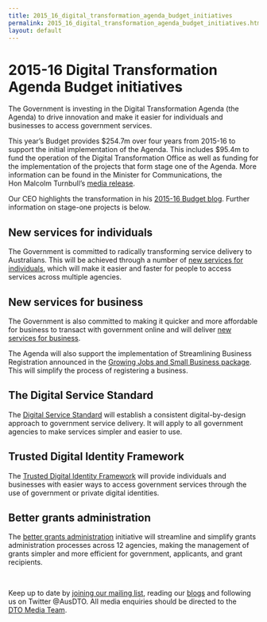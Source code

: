 ```yaml
---
title: 2015_16_digital_transformation_agenda_budget_initiatives
permalink: 2015_16_digital_transformation_agenda_budget_initiatives.html
layout: default
---
```

2015-16 Digital Transformation Agenda Budget initiatives
========================================================

The Government is investing in the Digital Transformation Agenda (the Agenda) to drive innovation and make it easier for individuals and businesses to access government services.

This year’s Budget provides \$254.7m over four years from 2015-16 to support the initial implementation of the Agenda. This includes \$95.4m to fund the operation of the Digital Transformation Office as well as funding for the implementation of the projects that form stage one of the Agenda. More information can be found in the Minister for Communications, the Hon Malcolm Turnbull’s [media release](http://www.minister.communications.gov.au/malcolm_turnbull/news/investing_in_digital_transformation).

Our CEO highlights the transformation in his [2015-16 Budget blog](news-media/blog/foi_act_and_information_publication_scheme.md). Further information on stage-one projects is below.  

New services for individuals
----------------------------

The Government is committed to radically transforming service delivery to Australians. This will be achieved through a number of [new services for individuals](node/foi_act_and_information_publication_scheme.md), which will make it easier and faster for people to access services across multiple agencies.

New services for business
-------------------------

The Government is also committed to making it quicker and more affordable for business to transact with government online and will deliver [new services for business](node/foi_act_and_information_publication_scheme.md).  

The Agenda will also support the implementation of Streamlining Business Registration announced in the [Growing Jobs and Small Business package](http://www.budget.gov.au/2015-16/content/glossy/sml_bus/html/sml_bus-04.htm). This will simplify the process of registering a business. 

The Digital Service Standard 
-----------------------------

The [Digital Service Standard](standard/foi_act_and_information_publication_scheme.md) will establish a consistent digital-by-design approach to government service delivery. It will apply to all government agencies to make services simpler and easier to use.

Trusted Digital Identity Framework
----------------------------------

The [Trusted Digital Identity Framework](node/foi_act_and_information_publication_scheme.md) will provide individuals and businesses with easier ways to access government services through the use of government or private digital identities.

Better grants administration
----------------------------

The [better grants administration](node/foi_act_and_information_publication_scheme.md) initiative will streamline and simplify grants administration processes across 12 agencies, making the management of grants simpler and more efficient for government, applicants, and grant recipients.

 

Keep up to date by [joining our mailing list](http://govspace.us10.list-manage.com/subscribe?u=18f172213d32ca205c7e524bd&id=172d06cc83), reading our [blogs](news-media/foi_act_and_information_publication_scheme.md) and following us on Twitter @AusDTO. All media enquiries should be directed to the [DTO Media Team](mailto:DTOMedia@pmc.gov.au).

